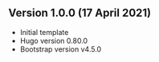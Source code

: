 ## Version 1.0.0 (17 April 2021)

- Initial template
- Hugo version 0.80.0
- Bootstrap version v4.5.0
